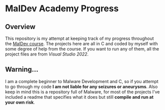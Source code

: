 # MalDev Academy Progress
## Overview
This repository is my attempt at keeping track of my progress throughout the [MalDev course](https://maldevacademy.com).
The projects here are all in C and coded by myself with some degree of help from the course.
If you want to run any of them, all the project files are from *Visual Studio 2022*.
 
## Warning...
I am a complete beginner to Malware Development and C, so if you attempt to go through my code **I am not liable for any seizures or aneurysms**.
Also keep in mind this is a repository full of Malware, for most of the projects I've included a readme that specifies what it does but still **compile and run at your own risk**.